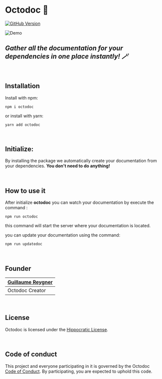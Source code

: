 # Octodoc 🐙
 
[![GitHub Version](https://img.shields.io/github/v/release/guillaume-rygn/octodoc.svg?style=for-the-badge)](https://github.com/guillaume-rygn/octodoc/releases)

![Demo](./assets/demo.gif)


## ***Gather all the documentation for your dependencies in one place instantly! 🪄***
&nbsp;

## Installation

Install with npm:
```shell
npm i octodoc
```

or install with yarn: 

```shell
yarn add octodoc
```
&nbsp;
## Initialize: 

By installing the package we automatically create your documentation from your dependencies. **You don't need to do anything!**


&nbsp;
## How to use it 

After initialize **octodoc** you can watch your documentation by execute the command : 

```CLI
npm run octodoc
```

this command will start the server where your documentation is located.
&nbsp;

you can update your documentation using the command:
```CLI
npm run updatedoc
```


&nbsp;
## Founder
| [Guillaume Reygner](https://twitter.com/guillaume_rygn) |
| ----------- |
| Octodoc Creator | 
&nbsp;
## License

Octodoc is licensed under the [Hippocratic License](LICENSE.md).

&nbsp;
## Code of conduct

This project and everyone participating in it is governed by the Octodoc [Code of Conduct](CODE_OF_CONDUCT.md). By participating, you are expected to uphold this code. 



